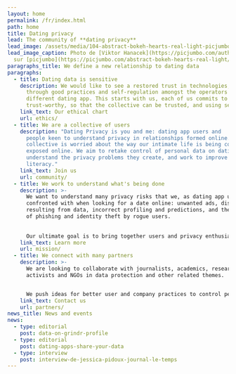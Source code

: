 ```yaml
---
layout: home
permalink: /fr/index.html
path: home
title: Dating privacy
lead: The community of **dating privacy**
lead_image: /assets/media/104-abstract-bokeh-hearts-real-light-picjumbo-com.jpg
lead_image_caption: Photo de [Viktor Hanacek](https://picjumbo.com/author/viktorhanacek/)
  sur [picjumbo](https://picjumbo.com/abstract-bokeh-hearts-real-light/)
paragraphs_title: We define a new relationship to dating data
paragraphs:
  - title: Dating data is sensitive
    description: We would like to see a restored trust in technologies,
      through good practices and self-regulation amongst the operators of the
      different dating app. This starts with us, each of us commits to be
      trust-worthy, so that the collective can be trusted, and using secured tools.
    link_text: Our ethical chart
    url: ethics/
  - title: We are a collective of users
    description: "Dating Privacy is you and me: dating app users and
      people keen to understand privacy in relationships formed online. The
      collective is worried about the way our intimate life is being coded and
      exposed online. We aim to retake control of personal data on dating apps,
      understand the privacy problems they create, and work to improve data
      literacy."
    link_text: Join us
    url: community/
  - title: We work to understand what's being done
    description: >-
      We want to understand many privacy risks that we, as dating app users, are
      confronted with when looking for a date online: unwanted ads, discrimination
      resulting from data, incorrect profiling and predictions, and the possibility
      of phishing and identity theft by rogue users.
    
    
      Our ultimate goal is to bring together users and privacy enthusiasts to push for a paradigm shift.
    link_text: Learn more
    url: mission/
  - title: We connect with many partners
    description: >-
      We are looking to collaborate with journalists, academics, researchers,
      activists and NGOs in data protection and other related themes.


      We push ideas for better user and company practices to control personal data and date safely online. We are particularly interested in raising awareness, as well as building methodological protocols and privacy tools for data protection and literacy.
    link_text: Contact us
    url: partners/
news_title: News and events
news:
  - type: editorial
    post: data-on-grindr-profile
  - type: editorial
    post: dating-apps-share-your-data
  - type: interview
    post: interview-de-jessica-pidoux-journal-le-temps
---
```

